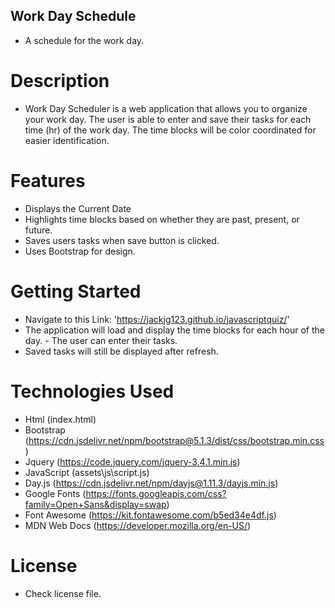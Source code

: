 ## Work Day Schedule

- A schedule for the work day.

# Description
- Work Day Scheduler is a web application that allows you to organize your work day. The user is able to enter and save their tasks for each time (hr) of the work day. The time blocks will be color coordinated for easier identification.

# Features
- Displays the Current Date
- Highlights time blocks based on whether they are past, present, or future.
- Saves users tasks when save button is clicked.
- Uses Bootstrap for design.

# Getting Started
- Navigate to this Link: 'https://jackjg123.github.io/javascriptquiz/'
- The  application will load and display the time blocks for each hour of the day.  - The user can enter their tasks.
- Saved tasks will still be displayed after refresh.

# Technologies Used
- Html (index.html)
- Bootstrap (https://cdn.jsdelivr.net/npm/bootstrap@5.1.3/dist/css/bootstrap.min.css) 
- Jquery (https://code.jquery.com/jquery-3.4.1.min.js)
- JavaScript (assets\js\script.js)
- Day.js (https://cdn.jsdelivr.net/npm/dayjs@1.11.3/dayjs.min.js)
- Google Fonts (https://fonts.googleapis.com/css?family=Open+Sans&display=swap)
- Font Awesome (https://kit.fontawesome.com/b5ed34e4df.js)
- MDN Web Docs (https://developer.mozilla.org/en-US/)
# License 
- Check license file.


